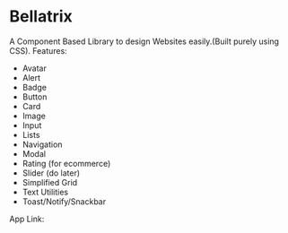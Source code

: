 # Bellatrix
 A Component Based Library  to design Websites easily.(Built purely using CSS).
 Features:
 - Avatar
- Alert
- Badge
- Button
- Card
- Image
- Input
- Lists
- Navigation
- Modal
- Rating (for ecommerce)
- Slider (do later)
- Simplified Grid
- Text Utilities
- Toast/Notify/Snackbar

App Link:

